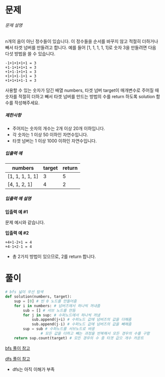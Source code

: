 # 문제

###### 문제 설명

n개의 음이 아닌 정수들이 있습니다. 이 정수들을 순서를 바꾸지 않고 적절히 더하거나 빼서 타겟 넘버를 만들려고 합니다. 예를 들어 [1, 1, 1, 1, 1]로 숫자 3을 만들려면 다음 다섯 방법을 쓸 수 있습니다.

```
-1+1+1+1+1 = 3
+1-1+1+1+1 = 3
+1+1-1+1+1 = 3
+1+1+1-1+1 = 3
+1+1+1+1-1 = 3
```

사용할 수 있는 숫자가 담긴 배열 numbers, 타겟 넘버 target이 매개변수로 주어질 때 숫자를 적절히 더하고 빼서 타겟 넘버를 만드는 방법의 수를 return 하도록 solution 함수를 작성해주세요.

##### 제한사항

- 주어지는 숫자의 개수는 2개 이상 20개 이하입니다.
- 각 숫자는 1 이상 50 이하인 자연수입니다.
- 타겟 넘버는 1 이상 1000 이하인 자연수입니다.

##### 입출력 예

| numbers         | target | return |
| --------------- | ------ | ------ |
| [1, 1, 1, 1, 1] | 3      | 5      |
| [4, 1, 2, 1]    | 4      | 2      |

##### 입출력 예 설명

**입출력 예 #1**

문제 예시와 같습니다.

**입출력 예 #2**

```
+4+1-2+1 = 4
+4-1+2-1 = 4
```

- 총 2가지 방법이 있으므로, 2를 return 합니다.

# 풀이

```python
# bfs 넓이 우선 탐색
def solution(numbers, target):
    sup = [0] # 빈 0 노드를 만들어줌
    for i in numbers: # 넘버즈에서 하나씩 꺼내줌
        sub = [] # 서브 노드를 만듬
        for j in sup: # 수퍼노드에서 하나씩 꺼냄
            sub.append(j+i) # 수퍼노드 값에 넘버즈의 값을 더해줌
            sub.append(j-i) # 수퍼노드 값에 넘버즈의 값을 빼해줌
        sup = sub # 수퍼노드를 서브노드로 바꿈
                # 모든 값을 더하고 빼는 과정을 반복해서 모든 경우의 수를 구함
    return sup.count(target) # 모든 경우의 수 중 타겟 값으 개수 카운트

```



[bfs 풀이 참고](https://train-validation-test.tistory.com/entry/Programmers-level-2-%ED%83%80%EA%B2%9F-%EB%84%98%EB%B2%84-python)

[dfs 풀이 참고](https://velog.io/@ju_h2/Python-%ED%94%84%EB%A1%9C%EA%B7%B8%EB%9E%98%EB%A8%B8%EC%8A%A4-level2-%ED%83%80%EA%B2%9F%EB%84%98%EB%B2%84-BFSDFS)

- dfs는 아직 이해가 부족